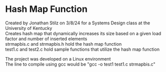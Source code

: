 # Hash Map Function
Created by Jonathan Stilz on 3/8/24 for a Systems Design class at the University of Kentucky  
Creates hash map that dynamically increases its size based on a given load factor and number of inserted elements  
strmapbis.c and strmapbis.h hold the hash map function  
test1.c and test2.c hold sample functions that utilize the hash map function  
  
The project was developed on a Linux environment  
The line to compile using gcc would be "gcc -o test1 test1.c strmapbis.c"  
